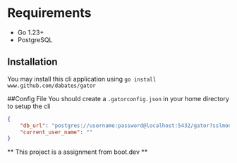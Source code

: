 # Requirements
- Go 1.23+
- PostgreSQL
## Installation
You may install this cli application using `go install www.github.com/dabates/gator`

##Config File
You should create a `.gatorconfig.json` in your home directory to setup the cli
```json
{
    "db_url": "postgres://username:password@localhost:5432/gator?sslmode=disable",
    "current_user_name": ""
}
```

** This project is a assignment from boot.dev **